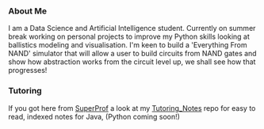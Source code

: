 ### About Me

I am a Data Science and Artificial Intelligence student. Currently on summer break working on personal projects to improve my Python skills looking at ballistics modeling and visualisation.  I'm keen to build a 'Everything From NAND' simulator that will allow a user to build circuits from NAND gates and show how abstraction works from the circuit level up, we shall see how that progresses!

### Tutoring

If you got here from [SuperProf](https://www.superprof.co.uk/) a look at my [Tutoring_Notes](https://github.com/S010MON/Tutoring_Notes) repo for easy to read, indexed notes for Java, (Python coming soon!)

